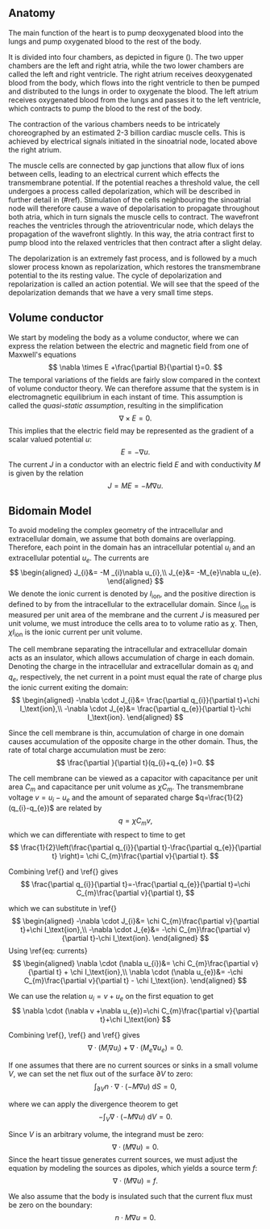 ## Anatomy
The main function of the heart is to pump deoxygenated blood into the lungs and pump oxygenated blood to the rest of the body. 

It is divided into four chambers, as depicted in figure (). The two upper chambers are the left and right atria, while the two lower chambers are called the left and right ventricle. The right atrium receives deoxygenated blood from the body, which flows into the right ventricle to then be pumped and distributed to the lungs in order to oxygenate the blood. The left atrium receives oxygenated blood from the lungs and passes it to the left ventricle, which contracts to pump the blood to the rest of the body.

The contraction of the various chambers needs to be intricately choreographed by an estimated 2-3 billion cardiac muscle cells. This is achieved by electrical signals initiated in the sinoatrial node, located above the right atrium. 

The muscle cells are connected by gap junctions that allow flux of ions between cells, leading to an electrical current which effects the transmembrane potential. If the potential reaches a threshold value, the cell undergoes a process called depolarization, which will be described in further detail in (#ref). Stimulation of the cells neighbouring the sinoatrial node will therefore cause a wave of depolarisation to propagate throughout both atria, which in turn signals the muscle cells to contract. The wavefront reaches the ventricles through the atrioventricular node, which delays the propagation of the wavefront slightly. In this way, the atria contract first to pump blood into the relaxed ventricles that then contract after a slight delay. 

The depolarization is an extremely fast process, and is followed by a much slower process known as repolarization, which restores the transmembrane potential to the its resting value. The cycle of depolarization and repolarization is called an action potential. We will see that the speed of the depolarization demands that we have a very small time steps.

## Volume conductor
We start by modeling the body as a volume conductor, where we can express the relation between the electric and magnetic field from one of Maxwell's equations
$$
\nabla \times E +\frac{\partial B}{\partial t}=0.
$$
The temporal variations of the fields are fairly slow compared in the context of volume conductor theory. We can therefore assume that the system is in electromagnetic equilibrium in each instant of time. This assumption is called the *quasi-static assumption*, resulting in the simplification
$$
\nabla \times E=0.
$$
This implies that the electric field may be represented as the gradient of a scalar valued potential $u$:
$$
E=-\nabla u.
$$
The current $J$ in a conductor with an electric field $E$ and with conductivity $M$ is given by the relation
$$
J=ME=-M \nabla u.
$$
## Bidomain Model
To avoid modeling the complex geometry of the intracellular and extracellular domain, we assume that both domains are overlapping. Therefore, each point in the domain has an intracellular potential $u_i$ and an extracellular potential $u_e$. The currents are
$$
\begin{aligned}
J_{i}&= -M _{i}\nabla u_{i},\\
J_{e}&= -M_{e}\nabla u_{e}.
\end{aligned}
$$
We denote the ionic current is denoted by $I_\text{ion}$, and the positive direction is defined to by from the intracellular to the extracellular domain. Since $I_\text{ion}$ is measured per unit area of the membrane and the current $J$ is measured per unit volume, we must introduce the cells area to to volume ratio as $\chi$. Then, $\chi I_\text{ion}$ is the ionic current per unit volume.

The cell membrane separating the intracellular and extracellular domain acts as an insulator, which allows accumulation of charge in each domain. Denoting the charge in the intracellular and extracellular domain as $q_i$ and $q_e$, respectively, the net current in a point must equal the rate of charge plus the ionic current exiting the domain:
$$
\begin{aligned}
-\nabla \cdot  J_{i}&= \frac{\partial q_{i}}{\partial t}+\chi I_\text{ion},\\
-\nabla \cdot J_{e}&= \frac{\partial q_{e}}{\partial t}-\chi I_\text{ion}.
\end{aligned}
$$

Since the cell membrane is thin, accumulation of charge in one domain causes accumulation of the opposite charge in the other domain. Thus, the rate of total charge accumulation must be zero:
$$
\frac{\partial }{\partial t}(q_{i}+q_{e} )=0.
$$

The cell membrane can be viewed as a capacitor with capacitance per unit area $C_{m}$ and capacitance per unit volume as $\chi C_{m}$. The transmembrane voltage $v=u_{i}-u_{e}$ and the amount of separated charge $q=\frac{1}{2}(q_{i}-q_{e})$ are related by
$$
q=\chi C_{m}v,
$$
which we can differentiate with respect to time to get
$$
\frac{1}{2}\left(\frac{\partial q_{i}}{\partial t}-\frac{\partial q_{e}}{\partial t} \right)= \chi C_{m}\frac{\partial v}{\partial t}.
$$

Combining \ref{} and \ref{} gives
$$
\frac{\partial q_{i}}{\partial t}=-\frac{\partial q_{e}}{\partial t}=\chi C_{m}\frac{\partial v}{\partial t},
$$

which we can substitute in \ref{} 
$$
\begin{aligned}
-\nabla \cdot  J_{i}&= \chi C_{m}\frac{\partial v}{\partial t}+\chi I_\text{ion},\\
-\nabla \cdot J_{e}&= -\chi C_{m}\frac{\partial v}{\partial t}-\chi I_\text{ion}.
\end{aligned}
$$
Using \ref{eq: currents}
$$
\begin{aligned}
\nabla \cdot (\nabla u_{i})&= \chi C_{m}\frac{\partial v}{\partial t} + \chi I_\text{ion},\\
\nabla \cdot (\nabla u_{e})&= -\chi C_{m}\frac{\partial v}{\partial t} - \chi I_\text{ion}.
\end{aligned}
$$

We can use the relation $u_{i}=v+u_{e}$ on the first equation to get
$$
\nabla \cdot (\nabla v +\nabla u_{e})=\chi C_{m}\frac{\partial v}{\partial t}+\chi I_\text{ion}
$$


Combining \ref{}, \ref{} and \ref{} gives
$$
\nabla \cdot (M_{i}\nabla u_{i})+\nabla \cdot (M_{e}\nabla u_{e})=0.
$$



If one assumes that there are no current sources or sinks in a small volume $V$, we can set the net flux out of the surface $\partial V$ to zero:
$$\int_{\partial V} n \cdot \nabla \cdot (-M \nabla u)\text{ d}S=0,$$

where we can apply the divergence theorem to get
$$
-\int_V \nabla \cdot (-M \nabla u) \text{ d}V=0.
$$

Since $V$ is an arbitrary volume, the integrand must be zero:
$$
\nabla \cdot (M \nabla u)=0.
$$
Since the heart tissue generates current sources, we must adjust the equation by modeling the sources as dipoles, which yields a source term $f$:
$$
\nabla \cdot (M \nabla u)=f.
$$

We also assume that the body is insulated such that the current flux must be zero on the boundary:
$$
n \cdot M \nabla u=0.
$$

